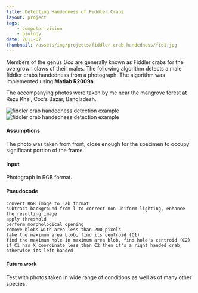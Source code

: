 ```yaml
---
title: Detecting Handedness of Fiddler Crabs
layout: project
tags:
    - computer vision
    - biology
date: 2011-07
thumbnail: /assets/img/projects/fiddler-crab-handedness/fid1.jpg
---
```


Members of the genus *Uca* are generally known as Fiddler crabs for the overgrown claws of their males. The following algorithm detects a male fiddler crabs handedness from a photograph. The algorithm was implemented using **Matlab R2009a**.

The accompanying photos were taken by me near the mangrove forest at Rezu Khal, Cox's Bazar, Bangladesh.

![fiddler crab handedness detection example](/assets/img/projects/fiddler-crab-handedness/fid1.jpg)
![fiddler crab handedness detection example](/assets/img/projects/fiddler-crab-handedness/fid2.jpg)

#### Assumptions
The photo was taken from front, close enough for the specimen to occupy significant portion of the frame.

#### Input
Photograph in RGB format.

#### Pseudocode
```
convert RGB image to Lab format
subtract background from l to correct non-uniform lighting, enhance the resulting image
apply threshold
perform morphological opening
remove blobs with area less than 200 pixels
take the maximum area blob, find its centroid (C1)
find the maximum hole in maximum area blob, find hole's centroid (C2)
if C1 has X coordinate less than C2 then it's a right handed crab, otherwise its left handed
```

#### Future work
Test with photos taken in wide range of conditions as well as of many other species.